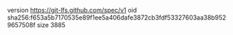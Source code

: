 version https://git-lfs.github.com/spec/v1
oid sha256:f653a5b7170535e89f1ee5a406dafe3872cb3fdf53327603aa38b9529657508f
size 3885
